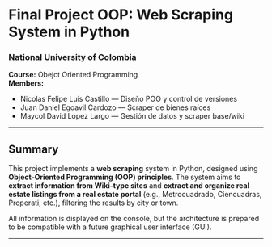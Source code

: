 # Final Project OOP: Web Scraping System in Python

### National University of Colombia 
**Course:** Obejct Oriented Programming  
**Members:**  
- Nicolas Felipe Luis Castillo — Diseño POO y control de versiones  
- Juan Daniel Egoavil Cardozo — Scraper de bienes raíces  
- Maycol David Lopez Largo — Gestión de datos y scraper base/wiki  

---

## Summary
This project implements a **web scraping** system in Python, designed using **Object-Oriented Programming (OOP) principles**.
The system aims to **extract information from Wiki-type sites** and **extract and organize real estate listings from a real estate portal** (e.g., Metrocuadrado, Ciencuadras, Properati, etc.), filtering the results by city or town.

All information is displayed on the console, but the architecture is prepared to be compatible with a future graphical user interface (GUI).

---

